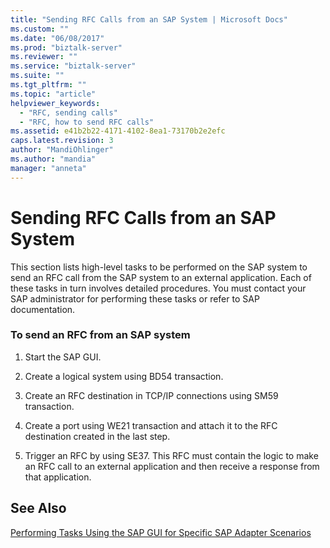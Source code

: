 ```yaml
---
title: "Sending RFC Calls from an SAP System | Microsoft Docs"
ms.custom: ""
ms.date: "06/08/2017"
ms.prod: "biztalk-server"
ms.reviewer: ""
ms.service: "biztalk-server"
ms.suite: ""
ms.tgt_pltfrm: ""
ms.topic: "article"
helpviewer_keywords: 
  - "RFC, sending calls"
  - "RFC, how to send RFC calls"
ms.assetid: e41b2b22-4171-4102-8ea1-73170b2e2efc
caps.latest.revision: 3
author: "MandiOhlinger"
ms.author: "mandia"
manager: "anneta"
---
```

# Sending RFC Calls from an SAP System
This section lists high-level tasks to be performed on the SAP system to send an RFC call from the SAP system to an external application. Each of these tasks in turn involves detailed procedures. You must contact your SAP administrator for performing these tasks or refer to SAP documentation.  
  
### To send an RFC from an SAP system  
  
1.  Start the SAP GUI.  
  
2.  Create a logical system using BD54 transaction.  
  
3.  Create an RFC destination in TCP/IP connections using SM59 transaction.  
  
4.  Create a port using WE21 transaction and attach it to the RFC destination created in the last step.  
  
5.  Trigger an RFC by using SE37. This RFC must contain the logic to make an RFC call to an external application and then receive a response from that application.  
  
## See Also  
 [Performing Tasks Using the SAP GUI for Specific SAP Adapter Scenarios](../../adapters-and-accelerators/adapter-sap/performing-tasks-using-the-sap-gui-for-specific-sap-adapter-scenarios.md)